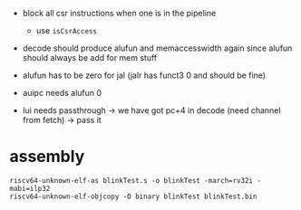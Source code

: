 

- block all csr instructions when one is in the pipeline
  - use `isCsrAccess`

- decode should produce alufun and memaccesswidth again since alufun should always be add for mem stuff
- alufun has to be zero for jal (jalr has funct3 0 and should be fine)
- auipc needs alufun 0
- lui needs passthrough -> we have got pc+4 in decode (need channel from fetch) -> pass it


# assembly

```shell
riscv64-unknown-elf-as blinkTest.s -o blinkTest -march=rv32i -mabi=ilp32
riscv64-unknown-elf-objcopy -O binary blinkTest blinkTest.bin
```
